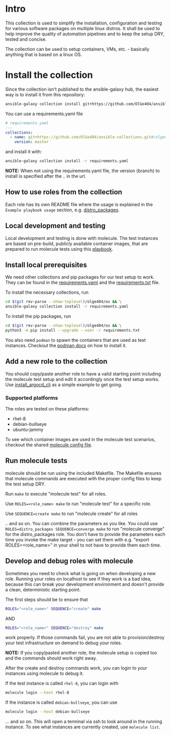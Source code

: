 # Intro
This collection is used to simplify the installation, configuration and testing for various software packages on multiple linux distros.
It shall be used to help improve the quality of automation pipelines and to keep the setup DRY, tested and concise.

The collection can be used to setup containers, VMs, etc. - basically anything that is based on a linux OS.

# Install the collection
Since the collection isn't published to the ansible-galaxy hub, the easiest way is to install it from this repository:
```bash
ansible-galaxy collection install git+https://github.com/OlGe404/ansible-collections.git#/olge404/os/,master
```

You can use a requirements.yaml file
```yaml
# requirements.yaml
---
collections:
  - name: git+https://github.com/OlGe404/ansible-collections.git#/olge404/os/
    version: master
```

and install it with:
```bash
ansible-galaxy collection install -r requirements.yaml
```

**NOTE:** When not using the requirements.yaml file, the version (branch) to install is specified after the `,` in the url.

## How to use roles from the collection
Each role has its own README file where the usage is explained in the `Example playbook usage` section, e.g. [distro_packages](roles/distro_packages/README.md).

## Local development and testing
Local development and testing is done with molecule. The test instances are based on pre-build, publicly available container images, that are prepared to run molecule tests using this [playbook](shared/prepare-container.yaml).

## Install local prerequisites
We need other collections and pip packages for our test setup to work. They can be found in the [requirements.yaml](requirements.yaml) and the [requirements.txt](requirements.txt) file.

To install the necessary collections, run
```bash
cd $(git rev-parse --show-toplevel)/olge404/os && \
ansible-galaxy collection install -r requirements.yaml
```

To install the pip packages, run
```bash
cd $(git rev-parse --show-toplevel)/olge404/os && \
python3 -m pip install --upgrade --user -r requirements.txt
```

You also need `podman` to spawn the containers that are used as test instances. Checkout the [podman docs](https://podman.io/docs/installation) on how to install it.

## Add a new role to the collection
You should copy/paste another role to have a valid starting point including the molecule test setup and edit it accordingly once the test setup works.
Use [install_argocd_cli](roles/install_argocd_cli/README.md) as a simple example to get going.

### Supported platforms
The roles are tested on these platforms:
* rhel-8
* debian-bullseye
* ubuntu-jammy

To see which container images are used in the molecule test scenarios, checkout the shared [molecule config file](shared/molecule.yml).

## Run molecule tests
molecule should be run using the included Makefile. The Makefile ensures that molecule commands are executed with the proper config files to keep the test setup DRY.

Run `make` to execute "molecule test" for all roles.

Use `ROLES=<role_name> make` to run "molecule test" for a specific role.

Use `SEQUENCE=create make` to run "molecule create" for all roles 

.. and so on. You can combine the parameters as you like. You could use `ROLES=distro_packages SEQUENCE=converge make` to run "molecule converge" for the distro_packages role. You don't have to provide the parameters each time you invoke the make target - you can set them with e.g. "export ROLES=<role_name>" in your shell to not have to provide them each time.

## Develop and debug roles with molecule
Sometimes you need to check what is going on when developing a new role. Running your roles on localhost to see if they work is a bad idea, because this can break your development environment and doesn't provide a clean, deterministic starting point.

The first steps should be to ensure that
```bash
ROLES="<role_name>" SEQUENCE="create" make
```

AND

```bash
ROLES="<role_name>" SEQUENCE="destroy" make
```

work properly. If those commands fail, you are not able to provision/destroy your test infrastructure on demand to debug your roles.

**NOTE:** If you copy/pasted another role, the molecule setup is copied too and the commands should work right away.

After the create and destroy commands work, you can login to your instances using molecule to debug it.

If the test instance is called ``rhel-8``, you can login with

```bash
molecule login --host rhel-8
```

If the instance is called ``debian-bullseye``, you can use
```bash
molecule login --host debian-bullseye
```

... and so on. This will open a terminal via ssh to look around in the running instance. To see what instances are currently created, use `molecule list`.
